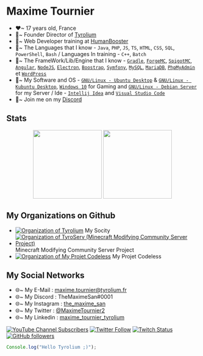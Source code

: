 # Maxime Tournier
- ❤~ 17 years old, France
- 🧡~ Founder Director of [Tyrolium](https://tyrolium.fr/)
- 💛~ Web Developer training at [HumanBooster](https://humanbooster.com/)
- 💚~ The Languages that I know - `Java`, `PHP`, `JS`, `TS`, `HTML`, `CSS`, `SQL`, `PowerShell`, `Bash` / Languages In training - `C++`, `Batch`
- 💜~ The FrameWork/Lib/Engine that I know - [`Gradle`](https://gradle.org/), [`ForgeMC`](https://files.minecraftforge.net/net/minecraftforge/forge/), [`SpigotMC`](https://www.spigotmc.org/), [`Angular`](https://angular.io/), [`NodeJS`](https://nodejs.org/), [`Electron`](https://www.electronjs.org/), [`Boostrap`](https://getbootstrap.com/), [`Symfony`](https://symfony.com/), [`MySQL`](https://www.mysql.com/), [`MariaDB`](https://mariadb.org/), [`PhpMyAdmin`](https://www.phpmyadmin.net/) et [`WordPress`](https://wordpress.com/)
- 💙~ My Software and OS - [`GNU/Linux - Ubuntu Desktop`](https://ubuntu.com/) & [`GNU/Linux - Kubuntu Desktop`](https://kubuntu.org/), [`Windows 10`](https://www.microsoft.com/fr-fr/windows/) for Gaming and [`GNU/Linux - Debian Server`](https://www.debian.org/) for my Server  / Ide - [`Intellij Idea`](https://www.jetbrains.com/fr-fr/idea/) and [`Visual Studio Code`](https://code.visualstudio.com/)
- 🖤~ Join me on my [Discord](https://discord.gg/mtDx9ceS7n)
## Stats
<div align="center">
  <img height="180em" src="https://github-readme-stats.vercel.app/api?username=TheMaxium69&count_private=true&show_icons=true&theme=synthwave" />
  <img height="180em" src="https://github-readme-stats.vercel.app/api/top-langs/?username=TheMaxium69&theme=synthwave&layout=compact&langs_count=6" />
</div>

## My Organizations on Github 
- [![Organization of Tyrolium](https://img.shields.io/badge/Organization-Tyrolium-3960ef)](https://github.com/Tyrolium) My Socity 
- [![Organization of TyroServ (Minecraft Modifying Community Server Project)](https://img.shields.io/badge/Organization-TyroServ-1d8e25)](https://github.com/TyroServ) Minecraft Modifying Community Server Project
- [![Organization of My Projet Codeless](https://img.shields.io/badge/Organization-TheMaximeSanNoCode-cc391f)](https://github.com/TheMaximeSan-NoCode) My Projet Codeless

## My Social Networks
- 🌐~ My E-Mail : maxime.tournier@tyrolium.fr
- 🌐~ My Discord : TheMaximeSan#0001
- 🌐~ My Instagram : [the_maxime_san](https://www.instagram.com/the_maxime_san/)
- 🌐~ My Twitter : [@MaximeTournier2](https://twitter.com/MaximeTournier2)
- 🌐~ My Linkedin : [maxime_tournier_tyrolium](https://www.linkedin.com/in/maxime-tournier-tyrolium/)

[![YouTube Channel Subscribers](https://img.shields.io/youtube/channel/subscribers/UCCWOQ5ZyLgg5hWldBCdikaQ?style=social)](https://www.youtube.com/channel/UCCWOQ5ZyLgg5hWldBCdikaQ)
[![Twitter Follow](https://img.shields.io/twitter/follow/MaximeTournier2?style=social)](https://twitter.com/MaximeTournier2)
[![Twitch Status](https://img.shields.io/twitch/status/TheMaximeSan?style=social)](https://www.twitch.tv/themaximesan/)
[![GitHub followers](https://img.shields.io/github/followers/TheMaxium69?style=social)](https://github.com/TheMaxium69/)
```js
Console.log("Hello Tyrolium ;)");
```



